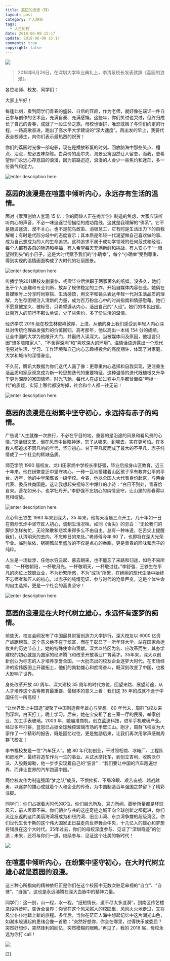 ```yaml
---
title: 荔园的浪漫（转）
layout: post
category: 个人随笔
tags:
  - 人生历程
date: 2018-06-08 15:17
update: 2018-06-08 15:17
comments: true
copyright: false
---
```


![](https://i.loli.net/2019/02/19/5c6baf1767752.jpg)

> 2018年6月28日，在深圳大学毕业典礼上，李清泉校长发表致辞《荔园的浪漫》。

<!-- more -->

各位老师、校友、同学们：

大家上午好！

每逢此刻，看到同学们青春的盛装、自信的容颜，作为老师，就好像在端详一件自己参与创作的艺术品，充满自豪、充满感慨。这些年，你们笑过也哭过，但终归成长了自己的青春，成就了一段生命之旅。母校也很拼，唯恐耽搁了与你们约定的行程，一路高歌奋进，跑出了高水平大学建设的“深大速度”。再出发的早上，我要代表全校师生，向你们表示最热烈的祝贺！

你们的荔园时光像一部电影，现在是播放彩蛋的时刻。回放脑海中那些笑点、槽点、泪点，想必五味杂陈。白菜价的高尔夫、海景公寓固然让人留恋，而我，更希望你们永远心存荔园的浪漫，因为前路迢迢，浪漫的人会少一些焦灼和迷茫，多一份勇气和定力。

![enter description here](https://i.loli.net/2019/02/19/5c6baf2cd0037.jpg)

## 荔园的浪漫是在喧嚣中倾听内心，永远存有生活的温情。

面对《摩拜创始人套现 15 亿：你的同龄人正在抛弃你》制造的焦虑，大家应该听听内心的声音，不必一味追逐世俗描绘的成功路线，这就是我理解的“佛系”。它不是随波逐流、漠不关心，也不是鸵鸟政策、消极怠工，它有时是生活压力下的自我解嘲；有时是代际分歧中的态度宣示；其本质是年轻一代渴望做自己喜欢做的事、成为自己想成为的人的生命追求。这种追求不属于成功学领域的任何范式和经验，每个人都有各自的际遇和幸福，有人希望每天充满新鲜和挑战，有人安心于“一眼望得到头”的小日子，这是大时代赋予我们的“小确幸”，每个“小确幸”受到尊重、得到实现的温情画面构成了大时代的壮丽图景。

![enter description here](https://i.loli.net/2019/02/19/5c6baf6733de6.jpg)

传播学院2011届校友蒯景怡、杨雪毕业后供职于两家著名的纸媒。没多久，她们出于个人志趣和专业判断，放弃了规律稳定的工作，开始自媒体内容创业。她俩在自媒账号上分享时尚穿搭、生活感悟，用文字和镜头表达年轻一代对生活品质的理解，为生存困顿注入清新的力量，成为百万粉丝心中的时尚指南和情感慰藉。她们不愿意被定义、被标签，只希望遵从内心，活出自己的“人设”。她们的本色出镜，让百万人的前行不那么单调，少了些焦灼，多了份生活的温情。

经济学院 2016 级在校生林俊峰敦厚、上进，从他的身上我们感受到年轻人内心深处对传统伦理益发强烈的价值回归。高考那年，他以高出一本线 154 分的成绩，让全中国的大学为他敞开大门，并最终入读深大。当被媒体问及原因，他坦言只因“想多陪陪家人”、“不舍得深圳”和“喜欢深大的环境”。温情话语透露出一个现代宅男对生活、学习、工作环境和自己内心志趣相投合的高度期许，体现了对家庭、大学和城市的深情眷恋。

不久前，腾讯大数据为你们这代人画了像：更尊重内心选择和自我实现，更注重生活品质和家庭观念成为新一轮思想迭代的重要特征，这种温情的迭代既植根又升华于更为深厚的家国情怀。时光飞驰，每代人在成长过程中几乎都曾面临“垮掉一代”的质疑，实际上哪代都没垮掉，社会和个人都一往无前！

![enter description here](https://i.loli.net/2019/02/19/5c6baf874cba1.jpg)

## 荔园的浪漫是在纷繁中坚守初心，永远持有赤子的纯情。

广告说“人生就像一次旅行，不必在乎目的地，重要的是沿途的风景和看风景的心情。”这话很文艺，但在风景中目眩神迷，忘了从哪来、到哪去，实在更可怕。在多数人都追求不同凡响的年代，坚守初心、甘于平凡反而成了最大的不平凡，赤子纯情成了一个社会的稀缺品质。

师范学院 1990 届校友、龙川田家炳中学校长李舒强，毕业后投身山区教育，近三十年来，他在纷繁变迁中坚守初心，一砖一瓦地搭建着山区孩子享有教育公平的平台。近年，他的中学荣膺省一级学校。今春，他以全国人大代表身份赴京，与两会代表、委员共商国是。这让我想起央视综艺中爆红的小诗：“白日不到处，青春恰自来。苔花如米小，也学牡丹开。”李舒强不忘初心的纯情坚守，让山里的青春得以竞相绽放。

![enter description here](https://i.loli.net/2019/02/19/5c6bafa03f621.jpg)

点心师王铁生 1983 年来到深大，35 年来，他每天凌晨三点开工，几十年如一日在煎炒烹炸中坚守匠人初心，调制生活况味。如同《舌尖》的旁白：“无论我们的脚步怎样匆忙，无论聚散和悲欢来得多么不由自主，总有一种味道，在舌尖上提醒我们，认清明天的去向，不忘昨日的来处。”老师傅今年 60 了，也即将在深大光荣毕业。临别依依，锅碗瓢盆里盛放的不仅是点心的香甜，更是青春的回味和赤子的纯粹。

人生是一场跋涉，任他水穷云起、暮去朝来，也不能忘了来路和归途，如毛不易所唱：“一杯敬朝阳，一杯敬月光。一杯敬明天，一杯敬过往。”李舒强、王铁生在平凡的岗位上兢兢业业，不为纷繁所惑，不为“成功”所累，在绚丽的现代生活中始终不忘师者和匠人的初心，以赤子的纯情见证、参与时代的沧桑巨变，这是个体生命的自主选择，更是一个社会的高贵坚守！

![enter description here](https://i.loli.net/2019/02/19/5c6bafb57a1e0.jpg)

## 荔园的浪漫是在大时代树立雄心，永远怀有逐梦的痴情。

前些天，校友会网发布了中国最具财富创造力大学排行，深大校友以 6000 亿资产雄踞榜首。这个意义绝不在于炫富，而在于彰显了一所年轻大学，站在国家命运攸关的历史节点上，她的特殊使命和贡献。深大以特区为名、应改革而生，其办学建校的初心就是为国家的经济腾飞和改革开放事业广育英才。35年来，深大以创新创业为标志的人才培养享誉全国，一大批杰出的校友企业逐梦大时代，在市场经济的宏伟版图上开疆拓土，他们的勃勃雄心和痴情奋斗，既深刻改变了中国，也极大影响了世界。

身处改革开放 40 周年、深大建校 35 周年的时代方位，回望来路、展望前途，从人才培养这个高等教育最重要、最根本的意义上看：我们这 35 年的成就不逊于中国任何一所高校！

“让世界爱上中国造”凝聚了中国制造百年雄心与梦想。80 年代末，周群飞校友来到深圳，白天打工，晚上学习。后来，她在宝安租了套三室一厅的民房，举家创业，加工手表玻璃。2003 年，她瞄准商机，创立蓝思科技，进军手机玻璃产业。经过多年打拼，蓝思已占据全球触控玻璃市场的半壁江山。刚才，周群飞校友为大家作了一个精彩的报告，既是回忆过往，更是勉励后来，让我们再次用掌声感谢周群飞校友！

李书福校友是一位“汽车狂人”。他 80 年代初创业，干过照相馆、冰箱厂、工程队和房地产，最终将造车作为一生的事业。从试水摩托车，到创立吉利、收购沃尔沃、入股戴姆勒，他一步步实现着自己的“狂言”：“我们要让中国的汽车跑遍世界，而非让世界的汽车跑遍中国。”

两位校友作为制造强国“梦之队”成员，不惧挫折、不屑冷眼、艰苦奋战、越战越勇，以逐梦的雄心成就着个人和企业的传奇，为中国制造百年强国之梦留下了精彩注脚。

同学们：你们占据着大时代的C位，你们目光所及、耳力所闻、脚步所量都是环球风云，前人羡慕不来。你们朝夕与共的这座奇迹之城正向全球创新之都挺进，你们流连忘返的这片美丽海湾将成为和纽约湾、旧金山湾、东京湾争雄的超级湾区，你们世代生长于斯的这个伟大国家正日益走向世界舞台中央，十几亿人的雄心和梦想将铺展在这个大时代。35年过去，你们的母校深度参与、见证了“深圳奇迹”的创造；未来，还将与你们一道，继续参与、见证这个壮美的新时代！

![](https://i.loli.net/2019/02/19/5c6bafdf23537.jpg)

## 在喧嚣中倾听内心，在纷繁中坚守初心，在大时代树立雄心就是荔园的浪漫。

这三种心所指向的精神依归正是你们在这个校园中无数次驻足审视的“自立”、“自律”、“自强”。这也是永远沸腾在深大血脉中的精神力量。

同学们：这一别，山一程，水一程。“纸短情长，道不尽太多涟漪”，到南区传艺楼录段抖音吧，告诉全世界：你曾在这个风采照人的校园里，风风火火地走过，又将风尘仆仆地踏上新的旅程。多年后，当你在茫茫人海中想起记忆中这片湖光山色，如潮水般涌起的思绪会像一首歌：“突然好想你，你会在哪里，过得快乐或委屈？突然好想你，突然锋利的回忆，突然模糊的眼睛。”再见了，我的 2018 届，母校永远为你打 call！

![](https://i.loli.net/2019/02/19/5c6baffd3af83.jpg)

  [2]: 